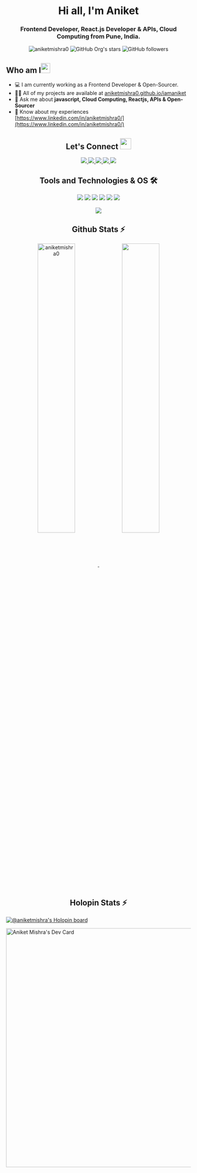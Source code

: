 <h1 align="center">Hi all, I'm Aniket</h1>

<h3 align="center">Frontend Developer, React.js Developer & APIs, Cloud Computing from Pune, India.</h3>

<div align="center">
      <img src="https://komarev.com/ghpvc/?username=aniketmishra0&label=Profile%20views&color=0e75b6&style=flat" alt="aniketmishra0" />
      <img alt="GitHub Org's stars" src="https://img.shields.io/github/stars/aniketmishra0?style=social"> 
      <img alt="GitHub followers" src="https://img.shields.io/github/followers/aniketmishra0?style=social">
</div>

<h2 align="left">Who am I<img src="https://media.giphy.com/media/pDh3IDoUswmZrqdRip/giphy.gif" height="27px" width="25px"></h2>

- 💻 I am currently working as a Frontend Developer & Open-Sourcer.
- 👨‍💻 All of my projects are available at [aniketmishra0.github.io/iamaniket](https://aniketmishra0.github.io/iamaniket)
- 💬 Ask me about **javascript, Cloud Computing, Reactjs, APIs & Open-Sourcer**
- 📄 Know about my experiences [https://www.linkedin.com/in/aniketmishra0/](https://www.linkedin.com/in/aniketmishra0/)

<h2 align="center"> Let's Connect <img src="https://media.giphy.com/media/jOz35yxbuhvVQDKrce/giphy.gif" height="30px" width="30px"></h2>

<div align="center">
      <a href="https://www.linkedin.com/in/aniketmishra0/">
        <img src="https://img.shields.io/badge/LinkedIn-0077B5?style=for-the-badge&logo=linkedin&logoColor=white">
      </a>
      <a href="https://github.com/aniketmishra0/">
        <img src="https://img.shields.io/badge/GitHub-100000?style=for-the-badge&logo=github&logoColor=white">
      </a>
      <a href="https://www.twitter.com/aniketmishra0/">
        <img src="https://img.shields.io/badge/Twitter-0077B5?style=for-the-badge&logo=twitter&logoColor=white">
      </a>
      <a href="mailto:aniketmishra492@gmail.com">
        <img src="https://img.shields.io/badge/Gmail-D14836?style=for-the-badge&logo=gmail&logoColor=white">
      </a>
      <a href="https://www.instagram.com/being_fury2656/">
        <img src="https://img.shields.io/badge/Instagram-E4405F?style=for-the-badge&logo=instagram&logoColor=white">
      </a>
</div>

<h2 align="center">Tools and Technologies & OS 🛠</h2>
<div align="center">

  <img src="https://img.shields.io/badge/Javascript-FF9900?style=for-the-badge&logo=javascript&logoColor=white" />
  <img src="https://img.shields.io/badge/React-20232A?style=for-the-badge&logo=react&logoColor=61DAFB" />
  <img src="https://img.shields.io/badge/Google_Cloud_Platform-ffb84d?style=for-the-badge&logo=googlecloudplatform&logoColor=white" />
  <img src="https://img.shields.io/badge/Azure-1900ff?style=for-the-badge&logo=azure&logoColor=white" />
  <img src="https://img.shields.io/badge/APIs-3C3C3D?style=for-the-badge&logo=apis&logoColor=white" />
  <img src="https://img.shields.io/badge/Python-3776AB?style=for-the-badge&logo=python&logoColor=white" />

<br>
<br>
  <img align="center" src="https://github-readme-stats.vercel.app/api/top-langs/?username=aniketmishra0&theme=dark&layout=compact&langs_count=20&hide_title=true"/>
</div>

<!-- Github Stats Section -->
<h2 align="center">Github Stats ⚡</h2>
<p align=center>
  <div align=center>
    <a href="https://github.com/aniketmishra0/github-readme-streak-stats" title="Go to Source">
      <img align="center" width="45%" src="https://github-readme-streak-stats.herokuapp.com/?user=aniketmishra0&theme=react&border=61dafb&hide_border=true" alt="aniketmishra0" />
    </a>
    <a href="https://github.com/aniketmishra0/github-readme-stats" title="Go to Source">
      <img align="center" width="45%" src="https://github-readme-stats.vercel.app/api?username=aniketmishra0&show_icons=true&theme=react&border_color=61dafb&hide_border=true" />
    </a>
  </div>
</p>

<!-- Github Holopin.io Section -->
<h2 align="center">Holopin Stats ⚡ </h2>
<a href="https://github.com/aniketmishra0/github-readme-streak-stats" title="Go to Source">

[![@aniketmishra's Holopin board](https://holopin.me/aniketmishra)](https://holopin.io/@aniketmishra)
</a>

<a href="https://app.daily.dev/aniketmishra0"><img src="https://api.daily.dev/devcards/v2/W4hc0jbuX1skymGGPibRT.png?r=em2&type=wide" width="652" alt="Aniket Mishra's Dev Card"/></a>
